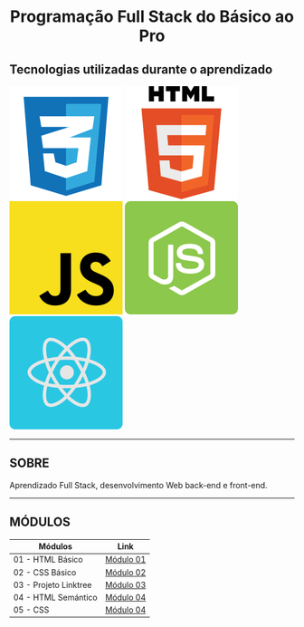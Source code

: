 <h1 align="center">
  Programação Full Stack do Básico ao Pro
</h1>

## Tecnologias utilizadas durante o aprendizado

![HTML Logo](/.github/img/logos/css.svg)
![CSS Logo](/.github/img/logos/html.svg)
![JavaScript Logo](/.github/img/logos/javascript.svg)
![NodeJS Logo](/.github/img/logos/nodejs.svg)
![React Logo](/.github/img/logos/reactjs.svg)

---

## SOBRE

Aprendizado Full Stack, desenvolvimento Web back-end e front-end.

---

## MÓDULOS

| Módulos               | Link                               |
| --------------------- | ---------------------------------- |
| 01 - HTML Básico      | [Módulo 01](/01-HTML-basico/)      |
| 02 - CSS Básico       | [Módulo 02](/02-CSS-basico/)       |
| 03 - Projeto Linktree | [Módulo 03](/03-projeto-linktree/) |
| 04 - HTML Semántico   | [Módulo 04](/04-html/)             |
| 05 - CSS              | [Módulo 04](/05-css/)              |
